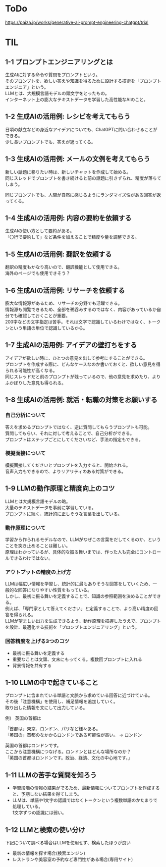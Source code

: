 # ToDo

https://paiza.jp/works/generative-ai-prompt-engineering-chatgpt/trial

# TIL

## 1-1 プロンプトエンジニアリングとは

生成AIに対する命令や質問をプロンプトという。<br>
そのプロンプトを、欲しい答えや知識を得るために設計する技術を「プロンプトエンジニア」という。<br>
LLMとは、大規模言語モデルの頭文字をとったもの。<br>
インターネット上の膨大なテキストデータを学習した高性能なAIのこと。

## 1-2 生成AIの活用例: レシピを考えてもらう

日頃の献立などの身近なアイデアについても、ChatGPTに問い合わせることができる。<br>
少し長いプロンプトでも、答えが返ってくる。

## 1-3 生成AIの活用例: メールの文例を考えてもらう

新しい話題に移りたい時は、新しいチャットを作成して始める。<br>
同じスレッドでプロンプトを書き続けると前の話題に引きずられ、精度が落ちてしまう。

同じプロンプトでも、人間が自然に感じるようにランダマイズ性がある回答が返ってくる。

## 1-4 生成AIの活用例: 内容の要約を依頼する

生成AIの使い方として要約がある。<br>
「〇行で要約して」など条件を加えることで精度や量を調整できる。

## 1-5 生成AIの活用例: 翻訳を依頼する

翻訳の精度もかなり高いので、翻訳機能として使用できる。<br>
海外のページでも使用できそう？

## 1-6 生成AIの活用例: リサーチを依頼する

膨大な情報源があるため、リサーチの分野でも活躍できる。<br>
情報源も閲覧できるため、全部を鵜呑みするのではなく、内容があっているか自分でも確認しておくことが重要。<br>
200字などの文字指定は苦手。それは文字で認識しているわけではなく、トークンという単語の単位で認識しているから。

## 1-7 生成AIの活用例: アイデアの壁打ちをする

アイデアが欲しい時に、ひとつの意見を出して参考にすることができる。<br>
プロンプトを作成する際に、どんなケースなのか書いておくと、欲しい意見を得られる可能性が高くなる。<br>
同じスレッドだと前のプロンプトが残っているので、他の意見を求めたり、よりふかぼりした意見も得られる。

## 1-8 生成AIの活用例: 就活・転職の対策をお願いする

### 自己分析について

答えを求めるプロンプトではなく、逆に質問してもらうプロンプトも可能。<br>
質問してもらい、それに対して考えることで、自己分析ができる。<br>
プロンプトはステップごとにしてくださいなど、手法の指定もできる。

### 模擬面接について

模擬面接してくださいとプロンプトを入力すると、開始される。<br>
音声入力もできるので、よりリアリティのある対策ができる。

## 1-9 LLMの動作原理と精度向上のコツ

LLMとは大規模言語モデルの略。<br>
大量のテキストデータを事前に学習している。<br>
プロンプトに続く、統計的に正しそうな言葉を出している。

### 動作原理について

学習から作られるモデルなので、LLMがなぜこの言葉をだしてくるのか、ということを突き止めることは難しい。<br>
原理はわかっているが、具体的な振る舞いまでは、作った人も完全にコントロールできるわけではない。

### アウトプットの精度の上げ方

LLMは幅広い情報を学習し、統計的に最もありそうな回答をしていくため、一般的な回答になりやすい性質をもっている。<br>
しかし、最初に振る舞いを定義することで、知識の参照範囲を決めることができる。<br>
例えば、「専門家として答えてください」と定義することで、より高い精度の回答を得られる。<br>
LLMが望ましい出力を生成できるよう、動作原理を把握したうえで、プロンプトを設計、最適化する技術を「プロンプトエンジニアリング」という。

### 回答精度を上げる3つのコツ

- 最初に振る舞いを定義する
- 重要なことは文頭、文末にもってくる。複数回プロンプトに入れる
- 背景情報を共有する

## 1-10 LLMの中で起きていること

プロンプトに含まれている単語と文脈から求めている回答に近づけている。<br>
その後「注意機構」を使用し、補足情報を追加していく。<br>
取り出した情報を文にして出力している。

例） 英国の首都は

「首都は」東京、ロンドン、パリなど様々ある。<br>
「英国の」首都のなかからロンドンである可能性が高い。 → ロンドン<br>

英国の首都はロンドンです。<br>
ここから注意機構につなげる。ロンドンとはどんな場所なのか？<br>
「英国の首都はロンドンです。政治、経済、文化の中心地です。」

## 1-11 LLMの苦手な質問を知ろう

- 学習段階の情報の結果がでるため、最新情報についてプロンプトを作成すると、予期しない結果を得てしまう。
- LLMは、単語や1文字の認識ではなくトークンという複数単語のかたまりで処理している。<br>
1文字ずつの認識には弱い。

## 1-12 LLMと検索の使い分け

下記について調べる場合はLLMを使用せず、検索したほうが良い
- 最新の情報を探す場合(検索エンジン)
- レストランや美容室の予約など専門性がある場合(専用サイト)